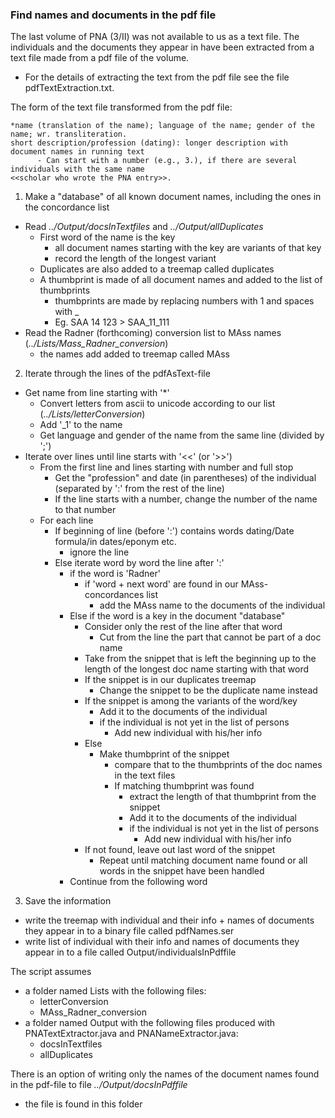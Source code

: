 ### Find names and documents in the pdf file

The last volume of PNA (3/II) was not available to us as a text file. The individuals and the documents they appear in have been extracted from a text file made from a pdf file of the volume.
* For the details of extracting the text from the pdf file see the file pdfTextExtraction.txt.

The form of the text file transformed from the pdf file:
```
*name (translation of the name); language of the name; gender of the name; wr. transliteration.
short description/profession (dating): longer description with document names in running text
      - Can start with a number (e.g., 3.), if there are several individuals with the same name 
<<scholar who wrote the PNA entry>>.
```
1. Make a "database" of all known document names, including the ones in the concordance list
* Read _../Output/docsInTextfiles_ and _../Output/allDuplicates_
	* First word of the name is the key
		* all document names starting with the key are variants of that key
		* record the length of the longest variant
	* Duplicates are also added to a treemap called duplicates
	* A thumbprint is made of all document names and added to the list of thumbprints
	  * thumbprints are made by replacing numbers with 1 and spaces with _
	  * Eg. SAA 14 123 > SAA_11_111
* Read the Radner (forthcoming) conversion list to MAss names (_../Lists/Mass_Radner_conversion_)
  * the names add added to treemap called MAss   
2. Iterate through the lines of the pdfAsText-file
* Get name from line starting with '*'
	* Convert letters from ascii to unicode according to our list (_../Lists/letterConversion_)
	* Add '_1' to the name
	* Get language and gender of the name from the same line (divided by ';')
* Iterate over lines until line starts with '<<' (or '>>')
	* From the first line and lines starting with number and full stop 
		* Get the "profession" and date (in parentheses) of the individual 
			(separated by ':' from the rest of the line)
		 * If the line starts with a number, change the number of the name to that number
	*  For each line
		* If beginning of line (before ':') contains words dating/Date formula/in dates/eponym etc.
			* ignore the line
		* Else iterate word by word the line after ':' 
			* if the word is 'Radner'
				* if 'word + next word' are found in our MAss-concordances list
					* add the MAss name to the documents of the individual
			* Else if the word is a key in the document "database"
				* Consider only the rest of the line after that word
					* Cut from the line the part that cannot be part of a doc name
				* Take from the snippet that is left the beginning up to the length of the longest doc name starting with that word
				* If the snippet is in our duplicates treemap
					* Change the snippet to be the duplicate name instead
				* If the snippet is among the variants of the word/key
					* Add it to the documents of the individual
					* if the individual is not yet in the list of persons
						* Add new individual with his/her info
				* Else
					* Make thumbprint of the snippet 
						* compare that to the thumbprints of the doc names in the text files
						* If matching thumbprint was found
							* extract the length of that thumbprint from the snippet 
							* Add it to the documents of the individual
							* if the individual is not yet in the list of persons
								* Add new individual with his/her info
				* If not found, leave out last word of the snippet
					* Repeat until matching document name found or all words in the 
					snippet have been handled
			* Continue from the following word
3. Save the information 
* write the treemap with individual and their info + names of documents they appear in to a binary file called pdfNames.ser
* write list of individual with their info and names of documents they appear in to a file called Output/individualsInPdffile

The script assumes 
* a folder named Lists with the following files:
     * letterConversion
     * MAss_Radner_conversion
* a folder named Output with the following files produced with PNATextExtractor.java and PNANameExtractor.java:
     * docsInTextfiles
     * allDuplicates

There is an option of writing only the names of the document names found in the pdf-file to file _../Output/docsInPdffile_
* the file is found in this folder
